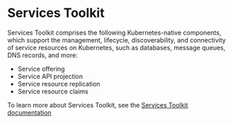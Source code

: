 # Services Toolkit

Services Toolkit comprises the following Kubernetes-native components, which support the management,
lifecycle, discoverability, and connectivity of service resources on Kubernetes, such as databases,
message queues, DNS records, and more:

- Service offering
- Service API projection
- Service resource replication
- Service resource claims

To learn more about Services Toolkit, see the
[Services Toolkit documentation](https://docs-staging.vmware.com/en/draft/Services-Toolkit-for-VMware-Tanzu-Application-Platform/0.9/svc-tlk/overview.html)
